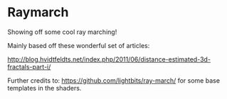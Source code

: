 # Raymarch
Showing off some cool ray marching!

Mainly based off these wonderful set of articles:

http://blog.hvidtfeldts.net/index.php/2011/06/distance-estimated-3d-fractals-part-i/

Further credits to: https://github.com/lightbits/ray-march/ for some base templates
in the shaders.